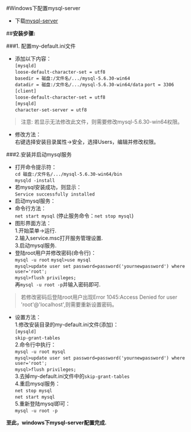 #Windows下配置mysql-server
- 下载[mysql-server](http://dev.mysql.com/downloads/mysql/5.6.html#downloads)

##**安装步骤:**

###1. 配置my-default.ini文件

- 添加以下内容：  
`[mysqld]`  
`loose-default-character-set = utf8`  
`basedir = 磁盘:/文件名/.../mysql-5.6.30-win64`    
`datadir = 磁盘:/文件名/.../mysql-5.6.30-win64/data`
`port = 3306  `  
`[client]  `  
`loose-default-character-set = utf8  `  
`[mysqld]`  
`character-set-server = utf8`  


>注意:
>若显示无法修改此文件，则需要修改mysql-5.6.30-win64权限。

 - 修改方法：  
   右键选择安装目录属性->安全，选择Users，编辑并修改权限。  


###2.安装并启动mysql服务
- 打开命令提示符：   
`cd 磁盘:/文件名/.../mysql-5.6.30-win64/bin`  
`mysqld -install`  
 - 若mysql安装成功，则显示：  
  `Service successfully installed`
- 启动mysql服务：  
 - 命令行方法：  
`net start mysql`    (停止服务命令：`net stop mysql`)  
 - 图形界面方法：  
  1.开始菜单->运行.  
  2.输入service.msc打开服务管理设置.  
  3.启动mysql服务.
- 登陆root用户并修改密码(命令行)：  
`mysql -u root` 
`mysql>use mysql`  
`mysql>update user set password=password('yournewpassword') where user='root';`  
`mysql>flush privileges;`  
再`mysql -u root -p`并输入密码即可.  


>若修改密码后登陆root用户出现Error 1045:Access Denied for user 'root'@'localhost',则需要重新设置密码。  
  
-  设置方法：  
1.修改安装目录的my-default.ini文件(添加)：  
`[mysqld]`  
`skip-grant-tables`  
2.命令行中执行：  
`mysql -u root mysql`  
`mysql>update user set password=password('yournewpassword') where user='root';`  
`mysql>flush privileges;`  
3.去掉my-default.ini文件中的`skip-grant-tables`  
4.重启mysql服务：  
`net stop mysql`  
`net start mysql`  
5.重新登陆mysql即可：  
`mysql -u root -p`

**至此，windows下mysql-server配置完成.**
    



